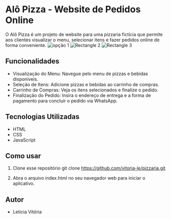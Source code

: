 # Alô Pizza - Website de Pedidos Online
O Alô Pizza é um projeto de website para uma pizzaria fictícia que permite aos clientes visualizar o menu, selecionar itens e fazer pedidos online de forma conveniente.
![opção 1](https://github.com/vitoria-le/pizzaria/assets/111026513/1fa16603-f8fc-42c9-868c-48109247911d)
![Rectangle 2](https://github.com/vitoria-le/pizzaria/assets/111026513/55268f82-342b-4ae8-90c6-169c032d04cd)
![Rectangle 3](https://github.com/vitoria-le/pizzaria/assets/111026513/c0605064-712b-4e74-941d-9434cbedbe1f)

## Funcionalidades

- Visualização do Menu: Navegue pelo menu de pizzas e bebidas disponíveis.
- Seleção de Itens: Adicione pizzas e bebidas ao carrinho de compras.
- Carrinho de Compras: Veja os itens selecionados e finalize o pedido.
- Finalização do Pedido: Insira o endereço de entrega e a forma de pagamento para concluir o pedido via WhatsApp.
 
## Tecnologias Utilizadas
- HTML
- CSS
- JavaScript
  
## Como usar
1. Clone esse repositório
git clone https://github.com/vitoria-le/pizzaria.git

2. Abra o arquivo index.html no seu navegador web para iniciar o aplicativo.

## Autor

- Leticia Vitória
